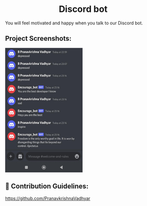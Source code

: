 
<h1 align="center" id="title">Discord bot</h1>

<p id="description">You will feel motivated and happy when you talk to our Discord bot.</p>

<h2>Project Screenshots:</h2>

<img src="https://github.com/Akhil-ps-dev/Discord-api/blob/main/sc/bot-commands.jpeg?raw=true" alt="project-screenshot" width="250" height="400/">

<h2>🍰 Contribution Guidelines:</h2>

https://github.com/PranavkrishnaVadhyar
